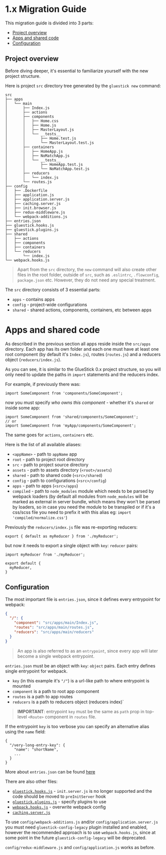 # 1.x Migration Guide

This migration guide is divided into 3 parts:
- [Project overview](#project-overview)
- [Apps and shared code](#apps-and-shared-code)
- [Configuration](#configuration)

## Project overview

Before diving deeper, it's essential to familiarize yourself with the new project structure.

Here is project `src` directory tree generated by the `gluestick new` command:
```
src
├── apps
│   └── main
│       ├── Index.js
│       ├── actions
│       ├── components
│       │   ├── Home.css
│       │   ├── Home.js
│       │   ├── MasterLayout.js
│       │   └── __tests__
│       │       ├── Home.test.js
│       │       └── MasterLayout.test.js
│       ├── containers
│       │   ├── HomeApp.js
│       │   ├── NoMatchApp.js
│       │   └── __tests__
│       │       ├── HomeApp.test.js
│       │       └── NoMatchApp.test.js
│       ├── reducers
│       │   └── index.js
│       └── routes.js
├── config
│   ├── .Dockerfile
│   ├── application.js
│   ├── application.server.js
│   ├── caching.server.js
│   ├── init.browser.js
│   ├── redux-middleware.js
│   └── webpack-additions.js
├── entries.json
├── gluestick.hooks.js
├── gluestick.plugins.js
├── shared
│   ├── actions
│   ├── components
│   ├── containers
│   └── reducers
│       └── index.js
└── webpack.hooks.js
```

> Apart from the `src` directory, the `new` command will also create other files in the root folder, outside of `src`, such as `.eslintrc`, `.flowconfig`, `package.json` etc. However, they do not need any special treatment.

The `src` directory consists of 3 essential parts:
- `apps` - contains apps
- `config` - project-wide configurations
- `shared` - shared actions, components, containers, etc between apps

# Apps and shared code

As described in the previous section all apps reside inside the `src/apps` directory. Each app has its own folder and each one must have at least one root component (by default it's `Index.js`), routes (`routes.js`) and a reducers object (`reducers/index.js`).

As you can see, it is similar to the GlueStick 0.x project structure, so you will only need to update the paths in `import` statements and the reducers index.

For example, if previously there was:
```
import SomeComponent from 'components/SomeComponent';
```
now you must specify *who owns this component* - whether it's `shared` or inside some app:
```
import SomeComponent from 'shared/components/SomeComponent';
// or
import SomeComponent from 'myApp/components/SomeComponent';
```
The same goes for `actions`, `containers` etc.

Here is the list of all available aliases:
- `<appName>` - path to `appName` app
- `root` - path to project root directory
- `src` - path to project source directory
- `assets` - path to assets directory (`<root>/assets`)
- `shared` - path to shared code (`<src>/shared`)
- `config` - path to configurations (`<src>/config`)
- `apps` - path to apps (`<src>/apps`)
- `compiled` - path to `node_modules` module which needs to be parsed by webpack loaders (by default all modules from `node_modules` will be marked as external in server bundle, which means they won't be parsed by loaders, so in case you need the module to be transpiled or if it's a css/scss file you need to prefix it with this alias eg: `import 'compiled/normalize.css'`)

Previously the `reducers/index.js` file was re-exporting reducers:
```
export { default as myReducer } from './myReducer';
```
but now it needs to export a single object with `key`: `reducer` pairs:
```
import myReducer from './myReducer';

export default {
  myReducer,
}
```

## Configuration
The most important file is `entries.json`, since it defines every entrypoint for webpack:
```json
{
  "/": {
    "component": "src/apps/main/Index.js",
    "routes": "src/apps/main/routes.js",
    "reducers": "src/apps/main/reducers"
  }
}
```

> An app is also referred to as an `entrypoint`, since every app will later become a single webpack entrypoint.

`entries.json` must be an object with `key`: `object` pairs. Each entry defines single entrypoint for webpack.

- `key` (in this example it's `"/"`) is a url-like path to where entrypoint is mounted
- `component` is a path to root app component
- `routes` is a path to app routes
- `reducers` is a path to reducers object (reducers index)`

> __IMPORTANT__: entrypoint `key` must be the same as `path` prop in top-level `<Route>` component in `routes` file.

If the entrypoint `key` is too verbose you can specify an alternative alias using the `name` field:
```
{
  "/very-long-entry-key": {
    "name": "shortName",
    ...
  }
}
```

More about `entries.json` can be found [here](./Apps.md)

There are also other files:
- [`gluestick.hooks.js`](./CachingAndHooks.md#hooks) - `init.server.js` is no longer supported and the code should be moved to `preInitServer` hook
- [`gluestick.plugins.js`](./Plugins.md) - specify plugins to use
- [`webpack.hooks.js`](./CachingAndHooks.md#webpack-hooks) - overwrite webpack config
- [`caching.server.js`](./CachingAndHooks.md#caching)

To use `config/webpack-additions.js` and/or `config/application.server.js` you must need `gluestick-config-legacy` plugin installed and enabled, however the recommended approach is to use `webpack.hooks.js`, since at some point in the future `gluestick-config-legacy` will be deprecated.

`config/redux-middleware.js` and `config/application.js` works as before.
